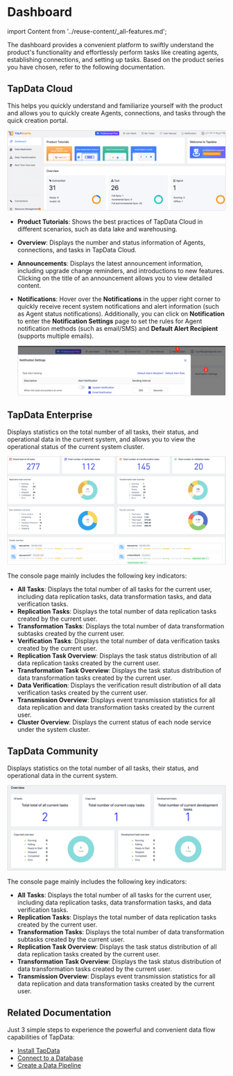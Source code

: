 # Dashboard
import Content from '../reuse-content/_all-features.md';

<Content />

The dashboard provides a convenient platform to swiftly understand the product's functionality and effortlessly perform tasks like creating agents, establishing connections, and setting up tasks. Based on the product series you have chosen, refer to the following documentation.


## TapData Cloud

This helps you quickly understand and familiarize yourself with the product and allows you to quickly create Agents, connections, and tasks through the quick creation portal.

![TapData Cloud Dashboard](../images/workshop.png)

* **Product Tutorials**: Shows the best practices of TapData Cloud in different scenarios, such as data lake and warehousing.

* **Overview**: Displays the number and status information of Agents, connections, and tasks in TapData Cloud.

* **Announcements**: Displays the latest announcement information, including upgrade change reminders, and introductions to new features. Clicking on the title of an announcement allows you to view detailed content.

* **Notifications**: Hover over the **Notifications** in the upper right corner to quickly receive recent system notifications and alert information (such as Agent status notifications). Additionally, you can click on **Notification** to enter the **Notification Settings** page to set the rules for Agent notification methods (such as email/SMS) and **Default Alert Recipient** (supports multiple emails).

  ![System Notifications](../images/system_notice.png)



## TapData Enterprise

Displays statistics on the total number of all tasks, their status, and operational data in the current system, and allows you to view the operational status of the current system cluster.

![TapData Enterprise Dashboard](../images/workshop_enterprise.png)

The console page mainly includes the following key indicators:

- **All Tasks**: Displays the total number of all tasks for the current user, including data replication tasks, data transformation tasks, and data verification tasks.
- **Replication Tasks**: Displays the total number of data replication tasks created by the current user.
- **Transformation Tasks**: Displays the total number of data transformation subtasks created by the current user.
- **Verification Tasks**: Displays the total number of data verification tasks created by the current user.
- **Replication Task Overview**: Displays the task status distribution of all data replication tasks created by the current user.
- **Transformation Task Overview**: Displays the task status distribution of data transformation tasks created by the current user.
- **Data Verification**: Displays the verification result distribution of all data verification tasks created by the current user.
- **Transmission Overview**: Displays event transmission statistics for all data replication and data transformation tasks created by the current user.
- **Cluster Overview**: Displays the current status of each node service under the system cluster.

## TapData Community

Displays statistics on the total number of all tasks, their status, and operational data in the current system.

![TapData Community Dashboard](../images/dashboard_community.png)

The console page mainly includes the following key indicators:

- **All Tasks**: Displays the total number of all tasks for the current user, including data replication tasks, data transformation tasks, and data verification tasks.
- **Replication Tasks**: Displays the total number of data replication tasks created by the current user.
- **Transformation Tasks**: Displays the total number of data transformation subtasks created by the current user.
- **Replication Task Overview**: Displays the task status distribution of all data replication tasks created by the current user.
- **Transformation Task Overview**: Displays the task status distribution of data transformation tasks created by the current user.
- **Transmission Overview**: Displays event transmission statistics for all data replication and data transformation tasks created by the current user.



## Related Documentation

Just 3 simple steps to experience the powerful and convenient data flow capabilities of TapData:

* [Install TapData](../getting-started/install-and-setup/README.md)
* [Connect to a Database](../getting-started/connect-data-source.md)
* [Create a Data Pipeline](../backup-files/create-task.md)
